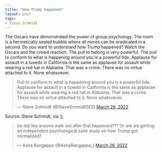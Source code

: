 ```yaml
---
title: "How Trump happened"
layout: post
tags:
- Steve Schmidt
---
```


The Oscars have demonstrated the power of group psychology. The room is a hermetically sealed bubble where all mores can be eradicated in a second. Do you want to understand how Trump happened? Watch the Oscars and the crowd reaction. The pull to belong is very powerful. The pull to conform to what is happening around you is a powerful tide. Applause for assault in a tuxedo in California is the same as applause for assault while wearing a red hat in Alabama. That was a crime. There was no virtue attached to it. None whatsoever.

<blockquote class="twitter-tweet"><p lang="en" dir="ltr">Pull to conform to what is happening around you is a powerful tide. Applause for assault in a tuxedo in California is the same as applause for assault while wearing a red hat in Alabama. That was a crime. There was no virtue attached to it. None whatsoever.</p>&mdash; Steve Schmidt (@SteveSchmidtSES) <a href="https://twitter.com/SteveSchmidtSES/status/1508284718512439301?ref_src=twsrc%5Etfw">March 28, 2022</a></blockquote> <script async src="https://platform.twitter.com/widgets.js" charset="utf-8"></script>

Source: Steve Schmidt, via [𝕏](https://x.com)

<blockquote class="twitter-tweet"><p lang="en" dir="ltr">So did like anyone walk out after that happened??? Or are we getting an independent psychological case study on how Trump got normalized?</p>&mdash; Asha Rangappa (@AshaRangappa_) <a href="https://twitter.com/AshaRangappa_/status/1508292162814763025?ref_src=twsrc%5Etfw">March 28, 2022</a></blockquote>
